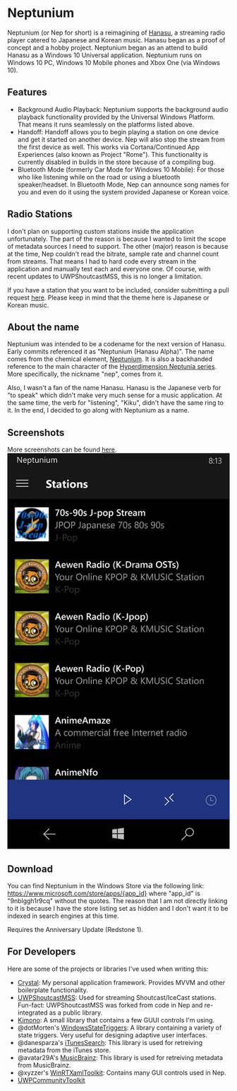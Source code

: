 # Neptunium

Neptunium (or Nep for short) is a reimagining of [Hanasu](https://github.com/Amrykid/Hanasu), a streaming radio player catered to Japanese and Korean music. Hanasu began as a proof of concept and a hobby project. Neptunium began as an attend to build Hanasu as a Windows 10 Universal application. Neptunium runs on Windows 10 PC, Windows 10 Mobile phones and Xbox One (via Windows 10).

## Features
- Background Audio Playback: Neptunium supports the background audio playback functionality provided by the Universal Windows Platform. That means it runs seamlessly on the platforms listed above.
- Handoff: Handoff allows you to begin playing a station on one device and get it started on another device. Nep will also stop the stream from the first device as well. This works via Cortana/Continued App Experiences (also known as Project "Rome"). This functionality is currently disabled in builds in the store because of a compiling bug.
- Bluetooth Mode (formerly Car Mode for Windows 10 Mobile): For those who like listening while on the road or using a bluetooth speaker/headset. In Bluetooth Mode, Nep can announce song names for you and even do it using the system provided Japanese or Korean voice.

## Radio Stations
I don't plan on supporting custom stations inside the application unfortunately. The part of the reason is because I wanted to limit the scope of metadata sources I need to support. The other (major) reason is because at the time, Nep couldn't read the bitrate, sample rate and channel count from streams. That means I had to hard code every stream in the application and manually test each and everyone one. Of course, with recent updates to UWPShoutcastMSS, this is no longer a limitation.

If you have a station that you want to be included, consider submitting a pull request [here](https://github.com/Amrykid/Neptunium-Stations). Please keep in mind that the theme here is Japanese or Korean music.

## About the name
Neptunium was intended to be a codename for the next version of Hanasu. Early commits referenced it as "Neptunium (Hanasu Alpha)". The name comes from the chemical element, [Neptunium](https://en.wikipedia.org/wiki/Neptunium). It is also a backhanded reference to the main character of the [Hyperdimension Neptunia series](https://en.wikipedia.org/wiki/Hyperdimension_Neptunia). More specifically, the nickname "nep", comes from it.

Also, I wasn't a fan of the name Hanasu. Hanasu is the Japanese verb for "to speak" which didn't make very much sense for a music application. At the same time, the verb for "listening", "Kiku", didn't have the same ring to it. In the end, I decided to go along with Neptunium as a name.

## Screenshots
More screenshots can be found [here](https://github.com/Amrykid/Neptunium/wiki/Screenshots).
![img](/img/win10m/win10m-2_small.png)

## Download
You can find Neptunium in the Windows Store via the following link: https://www.microsoft.com/store/apps/{app_id} where "app_id" is "9nblggh1r9cq" without the quotes. The reason that I am not directly linking to it is because I have the store listing set as hidden and I don't want it to be indexed in search engines at this time.

Requires the Anniversary Update (Redstone 1).

## For Developers
Here are some of the projects or libraries I've used when writing this:
- [Crystal](https://github.com/Amrykid/Hanasu): My personal application framework. Provides MVVM and other boilerplate functionality.
- [UWPShoutcastMSS](https://github.com/Amrykid/UWPShoutcastMSS): Used for streaming Shoutcast/IceCast stations. Fun-fact: UWPShoutcastMSS was forked from code in Nep and re-integrated as a public library.
- [Kimono](https://github.com/Amrykid/Kimono/): A small library that contains a few GUUI controls I'm using.
- @dotMorten's [WindowsStateTriggers](https://github.com/dotMorten/WindowsStateTriggers/): A library containing a variety of state triggers. Very useful for designing adaptive user interfaces.
- @danesparza's [iTunesSearch](https://github.com/danesparza/iTunesSearch): This library is used for retreiving metadata from the iTunes store.
- @avatar29A's [MusicBrainz](https://github.com/avatar29A/MusicBrainz): This library is used for retreiving metadata from MusicBrainz.
- @xyzzer's [WinRTXamlToolkit](https://github.com/xyzzer/WinRTXamlToolkit/): Contains many GUI controls used in Nep.
- [UWPCommunityToolkit](https://github.com/Microsoft/UWPCommunityToolkit)
